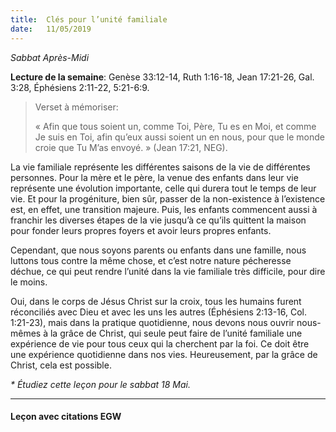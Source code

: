 ```yaml
---
title:  Clés pour l’unité familiale
date:   11/05/2019
---
```


_Sabbat Après-Midi_

**Lecture de la semaine**: Genèse 33:12-14, Ruth 1:16-18, Jean 17:21-26, Gal. 3:28, Éphésiens 2:11-22, 5:21-6:9.

><p>Verset à mémoriser:</p>
>« Afin que tous soient un, comme Toi, Père, Tu es en Moi, et comme Je suis en Toi, afin qu’eux aussi soient un en nous, pour que le monde croie que Tu M’as envoyé. » (Jean 17:21, NEG).

La vie familiale représente les différentes saisons de la vie de différentes personnes. Pour la mère et le père, la venue des enfants dans leur vie représente une évolution importante, celle qui durera tout le temps de leur vie. Et pour la progéniture, bien sûr, passer de la non-existence à l’existence est, en effet, une transition majeure. Puis, les enfants commencent aussi à franchir les diverses étapes de la vie jusqu’à ce qu’ils quittent la maison pour fonder leurs propres foyers et avoir leurs propres enfants.

Cependant, que nous soyons parents ou enfants dans une famille, nous luttons tous contre la même chose, et c’est notre nature pécheresse déchue, ce qui peut rendre l’unité dans la vie familiale très difficile, pour dire le moins.

Oui, dans le corps de Jésus Christ sur la croix, tous les humains furent réconciliés avec Dieu et avec les uns les autres (Éphésiens 2:13-16, Col. 1:21-23), mais dans la pratique quotidienne, nous devons nous ouvrir nous-mêmes à la grâce de Christ, qui seule peut faire de l’unité familiale une expérience de vie pour tous ceux qui la cherchent par la foi. Ce doit être une expérience quotidienne dans nos vies. Heureusement, par la grâce de Christ, cela est possible.

_* Étudiez cette leçon pour le sabbat 18 Mai._

---

#### Leçon avec citations EGW